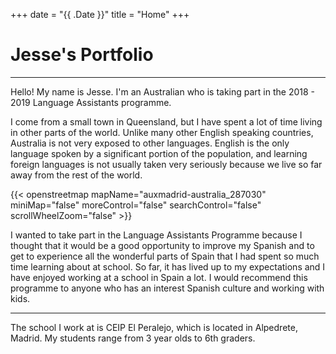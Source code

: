 +++
date = "{{ .Date }}"
title = "Home"
+++

# Jesse's Portfolio

----------
 
Hello! My name is Jesse. I'm an Australian who is taking part in the 2018 - 2019 Language Assistants programme. 

I come from a small town in Queensland, but I have spent a lot of time living in other parts of the world. Unlike many other English speaking countries, Australia is not very exposed to other languages. English is the only language spoken by a significant portion of the population, and learning foreign languages is not usually taken very seriously because we live so far away from the rest of the world.

{{< openstreetmap mapName="auxmadrid-australia_287030" miniMap="false" moreControl="false" searchControl="false" scrollWheelZoom="false" >}}

I wanted to take part in the Language Assistants Programme because I thought that it would be a good opportunity to improve my Spanish and to get to experience all the wonderful parts of Spain that I had spent so much time learning about at school. So far, it has lived up to my expectations and I have enjoyed working at a school in Spain a lot. I would recommend this programme to anyone who has an interest Spanish culture and working with kids.

----------

The school I work at is CEIP El Peralejo, which is located in Alpedrete, Madrid. My students range from 3 year olds to 6th graders.